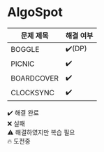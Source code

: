 # AlgoSpot

| 문제 제목 | 해결 여부 |
| --- | --- |
| BOGGLE  | ✔️(DP) |
| PICNIC  |✔️|
| BOARDCOVER  |✔️|
| CLOCKSYNC  |✔️|

✔️ 해결 완료  
❌ 실패  
⚠️ 해결하였지만 복습 필요  
🔥 도전중  
